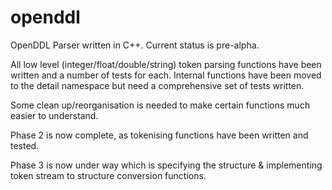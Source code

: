 openddl
=======

OpenDDL Parser written in C++. Current status is pre-alpha. 

All low level (integer/float/double/string) token parsing functions have 
been written and a number of tests for each.
Internal functions have been moved to the detail namespace but need a 
comprehensive set of tests written.

Some clean up/reorganisation is needed to make certain functions much 
easier to understand.

Phase 2 is now complete, as tokenising functions have been written and tested.

Phase 3 is now under way which is specifying the structure & implementing 
token stream to structure conversion functions.
